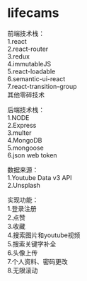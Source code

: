 # lifecams
前端技术栈：</br>
1.react</br>
2.react-router</br>
3.redux</br>
4.immutableJS</br>
5.react-loadable</br>
6.semantic-ui-react</br>
7.react-transition-group</br>
其他零碎技术</br>

后端技术栈：</br>
1.NODE</br>
2.Express</br>
3.multer</br>
4.MongoDB</br>
5.mongoose</br>
6.json web token</br>

数据来源：</br>
1.Youtube Data v3 API</br>
2.Unsplash</br>

实现功能：</br>
1.登录注册</br>
2.点赞</br>
3.收藏</br>
4.搜索图片和youtube视频</br>
5.搜索关键字补全</br>
6.头像上传</br>
7.个人资料、密码更改</br>
8.无限滚动</br>

